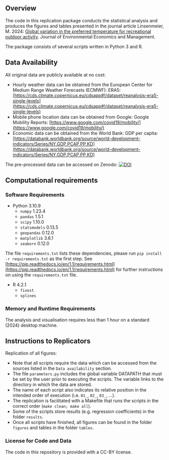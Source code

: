 Overview
--------

The code in this replication package conducts the statistical analysis and produces the figures and tables presented in the journal article Linsenmeier, M. 2024: [Global variation in the preferred temperature for recreational outdoor activity](https://doi.org/10.1016/j.jeem.2024.103032). Journal of Environmental Economics and Management.

The package consists of several scripts written in Python 3 and R.

Data Availability
----------------------------

All original data are publicly available at no cost:

- Hourly weather data can be obtained from the European Center for Medium Range Weather Forecasts (ECMWF): ERA5: [https://cds.climate.copernicus.eu/cdsapp#!/dataset/reanalysis-era5-single-levels](https://cds.climate.copernicus.eu/cdsapp#!/dataset/reanalysis-era5-single-levels)
- Mobile phone location data can be obtained from Google: Google Mobility Reports: [https://www.google.com/covid19/mobility/](https://www.google.com/covid19/mobility/)
- Economic data can be obtained from the World Bank: GDP per capita: [https://databank.worldbank.org/source/world-development-indicators/Series/NY.GDP.PCAP.PP.KD](https://databank.worldbank.org/source/world-development-indicators/Series/NY.GDP.PCAP.PP.KD)

The pre-processed data can be accessed on Zenodo: [![DOI](https://zenodo.org/badge/DOI/10.5281/zenodo.11916968.svg)](https://doi.org/10.5281/zenodo.11916968)


Computational requirements
---------------------------

### Software Requirements

- Python 3.10.9
  - `numpy` 1.23.4
  - `pandas` 1.5.1
  - `scipy` 1.10.0
  - `statsmodels` 0.13.5
  - `geopandas` 0.12.0
  - `matplotlib` 3.6.1
  - `seaborn` 0.12.0

The file `requirements.txt` lists these dependencies, please run `pip install -r requirements.txt` as the first step. See [https://pip.readthedocs.io/en/1.1/requirements.html](https://pip.readthedocs.io/en/1.1/requirements.html) for further instructions on using the `requirements.txt` file.

- R 4.2.1
  - `fixest`
  - `splines`

### Memory and Runtime Requirements

The analysis and visualisation requires less than 1 hour on a standard (2024) desktop machine.

Instructions to Replicators
---------------------------

Replication of all figures:
- Note that all scripts require the data which can be accessed from the sources listed in the `Data availability` section.
- The file `parameters.py` includes the global variable DATAPATH that must be set by the user prior to executing the scripts. The variable links to the directory in which the data are stored.
- The name of each script also indicates its relative position in the intended order of execution (i.e. `01_`, `02_`, `03_`, ...).
- The replication is facilitated with a Makefile that runs the scripts in the correct order (`make clean; make all`).
- Some of the scripts store results (e.g. regression coefficients) in the folder `results`.
- Once all scripts have finished, all figures can be found in the folder `figures` and tables in the folder `tables`.

### License for Code and Data

The code in this repository is provided with a CC-BY license.
